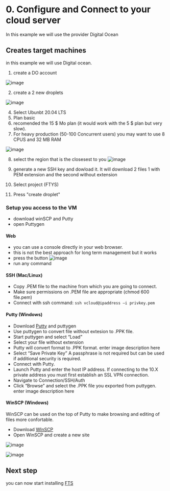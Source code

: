 # 0. Configure and Connect to your cloud server
In this example we will use the provider Digital Ocean

## Creates target machines
in this example we will use Digital ocean.

1. create a DO account

![image](https://user-images.githubusercontent.com/60719165/142765115-3e2a579e-a3fe-4049-beb9-c070f7966f9c.png)

2. create a 2 new droplets

![image](https://user-images.githubusercontent.com/60719165/142765256-c03f7653-fc80-40ab-845f-304399154313.png)

4. Select Ubunbt 20.04 LTS
5. Plan basic
6. recomended the 15 $ Mo plan (it would work with the 5 $ plan but very slow). 
7. For heavy production (50-100 Concurrent users) you may want to use 8 CPUS and 32 MB RAM

![image](https://user-images.githubusercontent.com/60719165/144713041-ec46453a-09b6-4db1-81c4-7a4acc817f0d.png)

8. select the region that is the closesest to you
![image](https://user-images.githubusercontent.com/60719165/142765192-7504fcd9-790b-4c30-b7a8-c30f84488b3d.png)

9. generate a new SSH key and dowload it. It will download 2 files 1 with PEM extension and the second without extension
10.  Select project (FTYS)
11.  Press "create droplet"

### Setup you access to the VM 
- download winSCP and Putty
- open Puttygen 

#### Web
- you can use a console directly in your web browser.
- this is not the best approach for long term management but it works
- press the button
![image](https://user-images.githubusercontent.com/60719165/144713616-202b0477-4d65-463a-b74e-3afb89173499.png)
- run any command


#### SSH (Mac/Linux)
- Copy .PEM file to the machine from which you are going to connect.
- Make sure permissions on .PEM file are appropriate (chmod 600 file.pem)
- Connect with ssh command: 
```ssh vcloud@ipaddress –i privkey.pem ```

#### Putty (Windows)
- Download [Putty](https://www.chiark.greenend.org.uk/~sgtatham/putty/latest.html) and puttygen 
- Use puttygen to convert  file without extesion to .PPK file.
- Start puttygen and select “Load”
- Select your file without extension 
- Putty will convert format to .PPK format. enter image description here
- Select “Save Private Key” A passphrase is not required but can be used if additional security is required.
- Connect with Putty.
- Launch Putty and enter the host IP address. If connecting to the 10.X private address you must first establish an SSL VPN connection.
- Navigate to Connection/SSH/Auth
- Click “Browse” and select the .PPK file you exported from puttygen. enter image description here

#### WinSCP (Windows)
WinSCP can be used on the top of Putty to make browsing and editing of files more confortable.

- Download [WInSCP](https://winscp.net/eng/download.php)
- Open WinSCP and create a new site

![image](https://user-images.githubusercontent.com/60719165/142771002-3a713b87-768c-48e8-a448-323e28e345a6.png)

![image](https://user-images.githubusercontent.com/60719165/142771008-d272d5df-3e78-4f0c-8be8-a43028414c77.png)

 ## Next step
 you can now start installing [FTS](https://freetakteam.github.io/FreeTAKServer-User-Docs/Installation/Linux/Install/)
